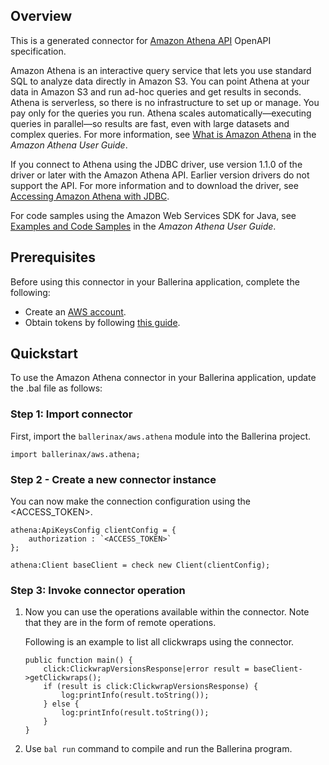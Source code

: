 ## Overview
This is a generated connector for [Amazon Athena API](https://docs.aws.amazon.com/athena/latest/APIReference/Welcome.html) OpenAPI specification. 

<p>Amazon Athena is an interactive query service that lets you use standard SQL to analyze data directly in Amazon S3. You can point Athena at your data in Amazon S3 and run ad-hoc queries and get results in seconds. Athena is serverless, so there is no infrastructure to set up or manage. You pay only for the queries you run. Athena scales automatically—executing queries in parallel—so results are fast, even with large datasets and complex queries. For more information, see <a href="http://docs.aws.amazon.com/athena/latest/ug/what-is.html">What is Amazon Athena</a> in the <i>Amazon Athena User Guide</i>.</p> <p>If you connect to Athena using the JDBC driver, use version 1.1.0 of the driver or later with the Amazon Athena API. Earlier version drivers do not support the API. For more information and to download the driver, see <a href="https://docs.aws.amazon.com/athena/latest/ug/connect-with-jdbc.html">Accessing Amazon Athena with JDBC</a>.</p> <p>For code samples using the Amazon Web Services SDK for Java, see <a href="https://docs.aws.amazon.com/athena/latest/ug/code-samples.html">Examples and Code Samples</a> in the <i>Amazon Athena User Guide</i>.</p>

## Prerequisites

Before using this connector in your Ballerina application, complete the following:

* Create an [AWS account](https://aws.amazon.com/?nc2=h_lg).
* Obtain tokens by following [this guide](https://docs.aws.amazon.com/AmazonS3/latest/userguide/RESTAuthentication.html).

## Quickstart

To use the Amazon Athena connector in your Ballerina application, update the .bal file as follows:

### Step 1: Import connector
First, import the `ballerinax/aws.athena` module into the Ballerina project.
```ballerina
import ballerinax/aws.athena;
```

### Step 2 - Create a new connector instance
You can now make the connection configuration using the <ACCESS_TOKEN>.
```ballerina
athena:ApiKeysConfig clientConfig = {
    authorization : `<ACCESS_TOKEN>`
};

athena:Client baseClient = check new Client(clientConfig);
```

### Step 3: Invoke connector operation
1. Now you can use the operations available within the connector. Note that they are in the form of remote operations.

    Following is an example to list all clickwraps using the connector. 

    ```ballerina
    public function main() {
        click:ClickwrapVersionsResponse|error result = baseClient->getClickwraps();
        if (result is click:ClickwrapVersionsResponse) {
            log:printInfo(result.toString());
        } else {
            log:printInfo(result.toString());
        }
    }
    ``` 

2. Use `bal run` command to compile and run the Ballerina program.
